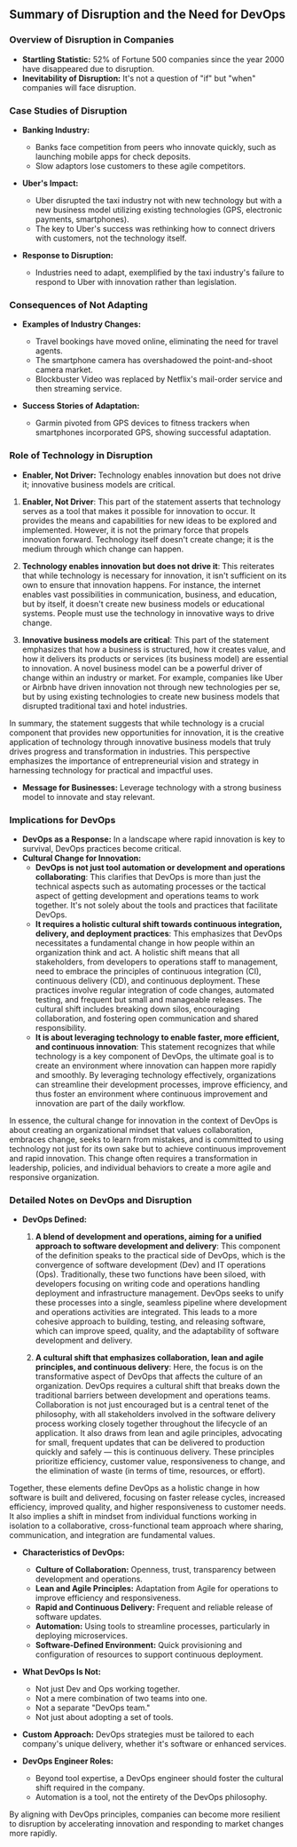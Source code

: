 ## Summary of Disruption and the Need for DevOps

### Overview of Disruption in Companies

- **Startling Statistic:** 52% of Fortune 500 companies since the year 2000 have disappeared due to disruption.
- **Inevitability of Disruption:** It's not a question of "if" but "when" companies will face disruption.

### Case Studies of Disruption

- **Banking Industry:**
  - Banks face competition from peers who innovate quickly, such as launching mobile apps for check deposits.
  - Slow adaptors lose customers to these agile competitors.

- **Uber's Impact:**
  - Uber disrupted the taxi industry not with new technology but with a new business model utilizing existing technologies (GPS, electronic payments, smartphones).
  - The key to Uber's success was rethinking how to connect drivers with customers, not the technology itself.

- **Response to Disruption:**
  - Industries need to adapt, exemplified by the taxi industry's failure to respond to Uber with innovation rather than legislation.

### Consequences of Not Adapting

- **Examples of Industry Changes:**
  - Travel bookings have moved online, eliminating the need for travel agents.
  - The smartphone camera has overshadowed the point-and-shoot camera market.
  - Blockbuster Video was replaced by Netflix's mail-order service and then streaming service.
  
- **Success Stories of Adaptation:**
  - Garmin pivoted from GPS devices to fitness trackers when smartphones incorporated GPS, showing successful adaptation.
 
### Role of Technology in Disruption

- **Enabler, Not Driver:** Technology enables innovation but does not drive it; innovative business models are critical.

1. **Enabler, Not Driver**: This part of the statement asserts that technology serves as a tool that makes it possible for innovation to occur. It provides the means and capabilities for new ideas to be explored and implemented. However, it is not the primary force that propels innovation forward. Technology itself doesn't create change; it is the medium through which change can happen.

2. **Technology enables innovation but does not drive it**: This reiterates that while technology is necessary for innovation, it isn't sufficient on its own to ensure that innovation happens. For instance, the internet enables vast possibilities in communication, business, and education, but by itself, it doesn't create new business models or educational systems. People must use the technology in innovative ways to drive change.

3. **Innovative business models are critical**: This part of the statement emphasizes that how a business is structured, how it creates value, and how it delivers its products or services (its business model) are essential to innovation. A novel business model can be a powerful driver of change within an industry or market. For example, companies like Uber or Airbnb have driven innovation not through new technologies per se, but by using existing technologies to create new business models that disrupted traditional taxi and hotel industries.

In summary, the statement suggests that while technology is a crucial component that provides new opportunities for innovation, it is the creative application of technology through innovative business models that truly drives progress and transformation in industries. This perspective emphasizes the importance of entrepreneurial vision and strategy in harnessing technology for practical and impactful uses.
- **Message for Businesses:** Leverage technology with a strong business model to innovate and stay relevant.

### Implications for DevOps

- **DevOps as a Response:** In a landscape where rapid innovation is key to survival, DevOps practices become critical.
- **Cultural Change for Innovation:**
  -  **DevOps is not just tool automation or development and operations collaborating**: This clarifies that DevOps is more than just the technical aspects such as automating processes or the tactical aspect of getting development and operations teams to work together. It's not solely about the tools and practices that facilitate DevOps.
  -  **It requires a holistic cultural shift towards continuous integration, delivery, and deployment practices**: This emphasizes that DevOps necessitates a fundamental change in how people within an organization think and act. A holistic shift means that all stakeholders, from developers to operations staff to management, need to embrace the principles of continuous integration (CI), continuous delivery (CD), and continuous deployment. These practices involve regular integration of code changes, automated testing, and frequent but small and manageable releases. The cultural shift includes breaking down silos, encouraging collaboration, and fostering open communication and shared responsibility.
  -  **It is about leveraging technology to enable faster, more efficient, and continuous innovation**: This statement recognizes that while technology is a key component of DevOps, the ultimate goal is to create an environment where innovation can happen more rapidly and smoothly. By leveraging technology effectively, organizations can streamline their development processes, improve efficiency, and thus foster an environment where continuous improvement and innovation are part of the daily workflow.

In essence, the cultural change for innovation in the context of DevOps is about creating an organizational mindset that values collaboration, embraces change, seeks to learn from mistakes, and is committed to using technology not just for its own sake but to achieve continuous improvement and rapid innovation. This change often requires a transformation in leadership, policies, and individual behaviors to create a more agile and responsive organization.





### Detailed Notes on DevOps and Disruption

- **DevOps Defined:**
  1. **A blend of development and operations, aiming for a unified approach to software development and delivery**: This component of the definition speaks to the practical side of DevOps, which is the convergence of software development (Dev) and IT operations (Ops). Traditionally, these two functions have been siloed, with developers focusing on writing code and operations handling deployment and infrastructure management. DevOps seeks to unify these processes into a single, seamless pipeline where development and operations activities are integrated. This leads to a more cohesive approach to building, testing, and releasing software, which can improve speed, quality, and the adaptability of software development and delivery.

  2. **A cultural shift that emphasizes collaboration, lean and agile principles, and continuous delivery**: Here, the focus is on the transformative aspect of DevOps that affects the culture of an organization. DevOps requires a cultural shift that breaks down the traditional barriers between development and operations teams. Collaboration is not just encouraged but is a central tenet of the philosophy, with all stakeholders involved in the software delivery process working closely together throughout the lifecycle of an application. It also draws from lean and agile principles, advocating for small, frequent updates that can be delivered to production quickly and safely — this is continuous delivery. These principles prioritize efficiency, customer value, responsiveness to change, and the elimination of waste (in terms of time, resources, or effort).

Together, these elements define DevOps as a holistic change in how software is built and delivered, focusing on faster release cycles, increased efficiency, improved quality, and higher responsiveness to customer needs. It also implies a shift in mindset from individual functions working in isolation to a collaborative, cross-functional team approach where sharing, communication, and integration are fundamental values.

- **Characteristics of DevOps:**
  - **Culture of Collaboration:** Openness, trust, transparency between development and operations.
  - **Lean and Agile Principles:** Adaptation from Agile for operations to improve efficiency and responsiveness.
  - **Rapid and Continuous Delivery:** Frequent and reliable release of software updates.
  - **Automation:** Using tools to streamline processes, particularly in deploying microservices.
  - **Software-Defined Environment:** Quick provisioning and configuration of resources to support continuous deployment.

- **What DevOps Is Not:**
  - Not just Dev and Ops working together.
  - Not a mere combination of two teams into one.
  - Not a separate "DevOps team."
  - Not just about adopting a set of tools.

- **Custom Approach:** DevOps strategies must be tailored to each company's unique delivery, whether it's software or enhanced services.

- **DevOps Engineer Roles:**
  - Beyond tool expertise, a DevOps engineer should foster the cultural shift required in the company.
  - Automation is a tool, not the entirety of the DevOps philosophy.

By aligning with DevOps principles, companies can become more resilient to disruption by accelerating innovation and responding to market changes more rapidly.